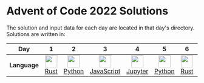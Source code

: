 # Advent of Code 2022 Solutions

The solution and input data for each day are located in that day's directory. Solutions are written in:

|      **Day** |     1 |     2 |     3 |     4 |     5 |     6 |     7 |     8 |     9 |    10 |    11 |    12 |    13 |    14 |    15 |    16 |    17 |    18 |    19 |    20 |    21 |    22 |    23 |    24 |    25 |
| ------------ | :---: | :---: | :---: | :---: | :---: | :---: | :---: | :---: | :---: | :---: | :---: | :---: | :---: | :---: | :---: | :---: | :---: | :---: | :---: | :---: | :---: | :---: | :---: | :---: | :---: |
| **Language** | [<img src="https://cdn.jsdelivr.net/gh/devicons/devicon/icons/rust/rust-plain.svg" width="32" height="32" />][Rust] [Rust] | [<img src="https://cdn.jsdelivr.net/gh/devicons/devicon/icons/python/python-original.svg" width="32" height="32" />][Python] [Python] | [<img src="https://cdn.jsdelivr.net/gh/devicons/devicon/icons/javascript/javascript-original.svg" width="32" height="32" />][JavaScript] [JavaScript] | [<img src="https://cdn.jsdelivr.net/gh/devicons/devicon/icons/jupyter/jupyter-original-wordmark.svg" width="32" height="32" />][Jupyter] [Jupyter] | [<img src="https://cdn.jsdelivr.net/gh/devicons/devicon/icons/python/python-original.svg" width="32" height="32" />][Python] [Python] | [<img src="https://cdn.jsdelivr.net/gh/devicons/devicon/icons/rust/rust-plain.svg" width="32" height="32" />][Rust] [Rust] | [<img src="https://cdn.jsdelivr.net/gh/devicons/devicon/icons/rust/rust-plain.svg" width="32" height="32" />][Rust] [Rust] | [<img src="https://cdn.jsdelivr.net/gh/devicons/devicon/icons/rust/rust-plain.svg" width="32" height="32" />][Rust] [Rust] | [<img src="https://cdn.jsdelivr.net/gh/devicons/devicon/icons/jupyter/jupyter-original-wordmark.svg" width="32" height="32" />][Jupyter] [Jupyter] | [<img src="https://cdn.jsdelivr.net/gh/devicons/devicon/icons/rust/rust-plain.svg" width="32" height="32" />][Rust] [Rust] | [<img src="https://cdn.jsdelivr.net/gh/devicons/devicon/icons/c/c-original.svg" width="32" height="32" />][C] [C] | [<img src="https://cdn.jsdelivr.net/gh/devicons/devicon/icons/jupyter/jupyter-original-wordmark.svg" width="32" height="32" />][Jupyter] [Jupyter] | [<img src="https://cdn.jsdelivr.net/gh/devicons/devicon/icons/rust/rust-plain.svg" width="32" height="32" />][Rust] [Rust] | [<img src="https://cdn.jsdelivr.net/gh/devicons/devicon/icons/rust/rust-plain.svg" width="32" height="32" />][Rust] [Rust] | [<img src="https://cdn.jsdelivr.net/gh/devicons/devicon/icons/rust/rust-plain.svg" width="32" height="32" />](https://duckduckgo.com/?q=why+is+my+code+so+slow) [Rust](https://duckduckgo.com/?q=how+do+you+make+an+algorithm+faster) | [**?**][None] [None] | [**?**][None] [None] | [<img src="https://cdn.jsdelivr.net/gh/devicons/devicon/icons/javascript/javascript-original.svg" width="32" height="32" />][JavaScript] [JavaScript] | [**?**][None] [None] | [**?**][None] [None] | [**?**][None] [None] | [**?**][None] [None] | [**?**][None] [None] | [**?**][None] [None] | [**?**][None] [None] |

[Rust]: https://www.rust-lang.org/
[Python]: https://www.python.org/
[JavaScript]: https://developer.mozilla.org/en-US/docs/Learn/JavaScript/First_steps/What_is_JavaScript
[Jupyter]: https://jupyter.org/
[C]: https://en.wikipedia.org/wiki/C_(programming_language)
[None]: https://en.wikipedia.org/wiki/Future
